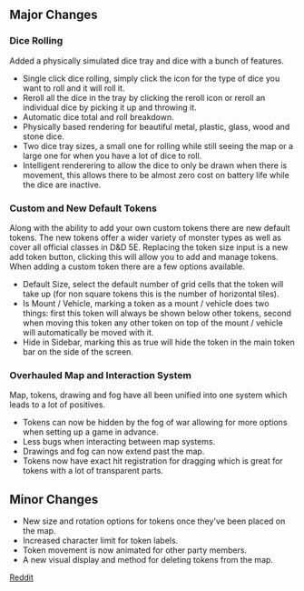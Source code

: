 ## Major Changes

### Dice Rolling

Added a physically simulated dice tray and dice with a bunch of features.

- Single click dice rolling, simply click the icon for the type of dice you want to roll and it will roll it.
- Reroll all the dice in the tray by clicking the reroll icon or reroll an individual dice by picking it up and throwing it.
- Automatic dice total and roll breakdown.
- Physically based rendering for beautiful metal, plastic, glass, wood and stone dice.
- Two dice tray sizes, a small one for rolling while still seeing the map or a large one for when you have a lot of dice to roll.
- Intelligent renderering to allow the dice to only be drawn when there is movement, this allows there to be almost zero cost on battery life while the dice are inactive.

### Custom and New Default Tokens

Along with the ability to add your own custom tokens there are new default tokens.
The new tokens offer a wider variety of monster types as well as cover all official classes in D&D 5E. Replacing the token size input is a new add token button, clicking this will allow you to add and manage tokens. When adding a custom token there are a few options available.

- Default Size, select the default number of grid cells that the token will take up (for non square tokens this is the number of horizontal tiles).
- Is Mount / Vehicle, marking a token as a mount / vehicle does two things: first this token will always be shown below other tokens, second when moving this token any other token on top of the mount / vehicle will automatically be moved with it.
- Hide in Sidebar, marking this as true will hide the token in the main token bar on the side of the screen.

### Overhauled Map and Interaction System

Map, tokens, drawing and fog have all been unified into one system which leads to a lot of positives.

- Tokens can now be hidden by the fog of war allowing for more options when setting up a game in advance.
- Less bugs when interacting between map systems.
- Drawings and fog can now extend past the map.
- Tokens now have exact hit registration for dragging which is great for tokens with a lot of transparent parts.

## Minor Changes

- New size and rotation options for tokens once they've been placed on the map.
- Increased character limit for token labels.
- Token movement is now animated for other party members.
- A new visual display and method for deleting tokens from the map.

[Reddit](https://www.reddit.com/r/OwlbearRodeo/comments/gshfrz/beta_v130_release_dice_rolling_and_custom_tokens/)
